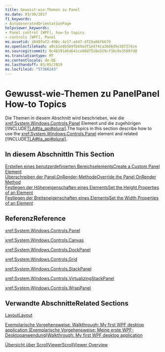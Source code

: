 ```yaml
---
title: Gewusst-wie-Themen zu Panel
ms.date: 03/30/2017
f1_keywords:
- AutoGeneratedOrientationPage
helpviewer_keywords:
- Panel control [WPF], how-to topics
- controls [WPF], Panel
ms.assetid: 28d8faf2-490c-4e17-a447-df25a66f6679
ms.openlocfilehash: a0cb1e0b569fb69adf1e474ca3666d5e387274ce
ms.sourcegitcommit: 0c48191d6d641ce88d7510e319cf38c0e35697d0
ms.translationtype: MT
ms.contentlocale: de-DE
ms.lasthandoff: 03/05/2019
ms.locfileid: "57366243"
---
```

# <a name="panel-how-to-topics"></a><span data-ttu-id="170d6-102">Gewusst-wie-Themen zu Panel</span><span class="sxs-lookup"><span data-stu-id="170d6-102">Panel How-to Topics</span></span>
<span data-ttu-id="170d6-103">Die Themen in diesem Abschnitt wird beschrieben, wie die <xref:System.Windows.Controls.Panel> Element und die zugehörigen [!INCLUDE[TLA#tla_api#plural](../../../../includes/tlasharptla-apisharpplural-md.md)].</span><span class="sxs-lookup"><span data-stu-id="170d6-103">The topics in this section describe how to use the <xref:System.Windows.Controls.Panel> element and related [!INCLUDE[TLA#tla_api#plural](../../../../includes/tlasharptla-apisharpplural-md.md)].</span></span>  
  
## <a name="in-this-section"></a><span data-ttu-id="170d6-104">In diesem Abschnitt</span><span class="sxs-lookup"><span data-stu-id="170d6-104">In This Section</span></span>  
 [<span data-ttu-id="170d6-105">Erstellen eines benutzerdefinierten Bereichselements</span><span class="sxs-lookup"><span data-stu-id="170d6-105">Create a Custom Panel Element</span></span>](how-to-create-a-custom-panel-element.md)  
 [<span data-ttu-id="170d6-106">Überschreiben der Panel.OnRender-Methode</span><span class="sxs-lookup"><span data-stu-id="170d6-106">Override the Panel OnRender Method</span></span>](how-to-override-the-panel-onrender-method.md)  
 [<span data-ttu-id="170d6-107">Festlegen der Höheneigenschaften eines Elements</span><span class="sxs-lookup"><span data-stu-id="170d6-107">Set the Height Properties of an Element</span></span>](how-to-set-the-height-properties-of-an-element.md)  
 [<span data-ttu-id="170d6-108">Festlegen der Breiteneigenschaften eines Elements</span><span class="sxs-lookup"><span data-stu-id="170d6-108">Set the Width Properties of an Element</span></span>](how-to-set-the-width-properties-of-an-element.md)  
  
## <a name="reference"></a><span data-ttu-id="170d6-109">Referenz</span><span class="sxs-lookup"><span data-stu-id="170d6-109">Reference</span></span>  
 <xref:System.Windows.Controls.Panel>  
  
 <xref:System.Windows.Controls.Canvas>  
  
 <xref:System.Windows.Controls.DockPanel>  
  
 <xref:System.Windows.Controls.Grid>  
  
 <xref:System.Windows.Controls.StackPanel>  
  
 <xref:System.Windows.Controls.VirtualizingStackPanel>  
  
 <xref:System.Windows.Controls.WrapPanel>  
  
## <a name="related-sections"></a><span data-ttu-id="170d6-110">Verwandte Abschnitte</span><span class="sxs-lookup"><span data-stu-id="170d6-110">Related Sections</span></span>  
 [<span data-ttu-id="170d6-111">Layout</span><span class="sxs-lookup"><span data-stu-id="170d6-111">Layout</span></span>](../advanced/layout.md)  
  
 [<span data-ttu-id="170d6-112">Exemplarische Vorgehensweise: Walkthrough: My first WPF desktop application (Exemplarische Vorgehensweise: Meine erste WPF-Desktopanwendung)</span><span class="sxs-lookup"><span data-stu-id="170d6-112">Walkthrough: My first WPF desktop application</span></span>](../getting-started/walkthrough-my-first-wpf-desktop-application.md)  
  
 [<span data-ttu-id="170d6-113">Übersicht über ScrollViewer</span><span class="sxs-lookup"><span data-stu-id="170d6-113">ScrollViewer Overview</span></span>](scrollviewer-overview.md)
